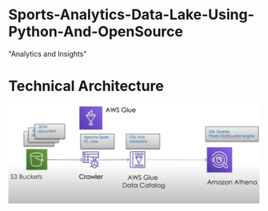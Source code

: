 # Sports-Analytics-Data-Lake-Using-Python-And-OpenSource

"Analytics and Insights"

# Technical Architecture

![image_alt](https://github.com/Tatenda-Prince/Sports-Analytics-Data-Lake-Using-Python-And-OpenSource/blob/78db69e24c02179bb1112636209649c125768ea2/images/Screenshot%202025-01-22%20153605.png)

